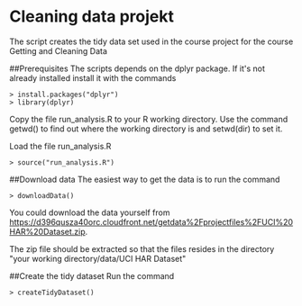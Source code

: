 # Cleaning data projekt
The script creates the tidy data set used in the course project for the course Getting and Cleaning Data

##Prerequisites
The scripts depends on the dplyr package. If it's not already installed install it with the commands
```
> install.packages("dplyr")
> library(dplyr)
```
Copy the file run_analysis.R to your R working directory. Use the command getwd() to find out where the working directory is
and setwd(dir) to set it. 

Load the file run_analysis.R
```
> source("run_analysis.R")
```

##Download data
The easiest way to get the data is to run the command
```
> downloadData()
```

You could download the data yourself from https://d396qusza40orc.cloudfront.net/getdata%2Fprojectfiles%2FUCI%20HAR%20Dataset.zip.

The zip file should be extracted so that the files resides in the directory "your working directory/data/UCI HAR Dataset"

##Create the tidy dataset
Run the command 
```
> createTidyDataset()
```
